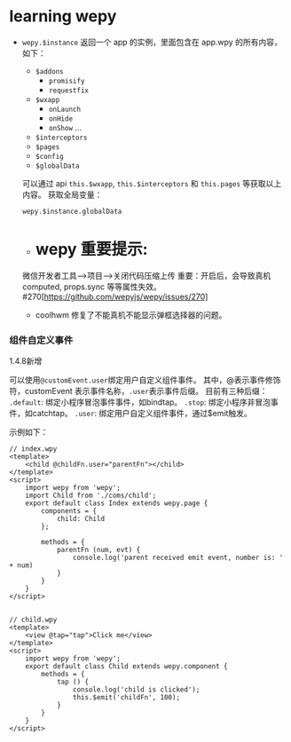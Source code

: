 # learning wepy

- `wepy.$instance` 返回一个 app 的实例，里面包含在 app.wpy 的所有内容，如下：
  - `$addons`
    - `promisify`
    - `requestfix`
  - `$wxapp`
    - `onLaunch`
    - `onHide`
    - `onShow`
    ...
  - `$interceptors`
  - `$pages`
  - `$config`
  - `$globalData`

  可以通过 api `this.$wxapp`, `this.$interceptors` 和 `this.pages` 等获取以上内容。
  获取全局变量：
  ```
  wepy.$instance.globalData
  ```

  - # wepy 重要提示: 
  微信开发者工具-->项目-->关闭代码压缩上传 重要：开启后，会导致真机computed, props.sync 等等属性失效。#270[https://github.com/wepyjs/wepy/issues/270]

  - coolhwm 修复了不能真机不能显示弹框选择器的问题。

### 组件自定义事件

1.4.8新增

可以使用`@customEvent.user`绑定用户自定义组件事件。
其中，@表示事件修饰符，customEvent 表示事件名称，`.user`表示事件后缀。
目前有三种后缀：
`.default`: 绑定小程序冒泡事件事件，如bindtap。
`.stop`: 绑定小程序非冒泡事件，如catchtap。
`.user`: 绑定用户自定义组件事件，通过$emit触发。

示例如下：
```
// index.wpy
<template>
    <child @childFn.user="parentFn"></child>
</template>
<script>
    import wepy from 'wepy';
    import Child from './coms/child';
    export default class Index extends wepy.page {
        components = {
            child: Child
        };

        methods = {
            parentFn (num, evt) {
                console.log('parent received emit event, number is: ' + num)
            }
        }
    }
</script>


// child.wpy
<template>
    <view @tap="tap">Click me</view>
</template>
<script>
    import wepy from 'wepy';
    export default class Child extends wepy.component {
        methods = {
            tap () {
                console.log('child is clicked');
                this.$emit('childFn', 100);
            }
        }
    }
</script>
```